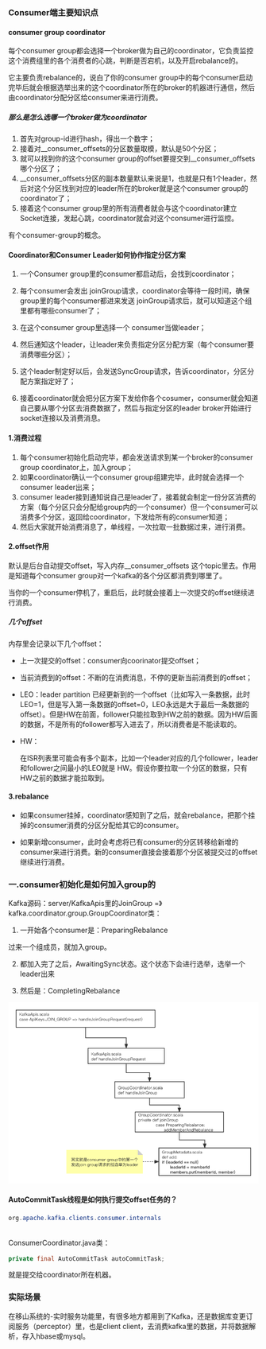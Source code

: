### Consumer端主要知识点

#### consumer group coordinator

每个consumer group都会选择一个broker做为自己的coordinator，它负责监控这个消费组里的各个消费者的心跳，判断是否宕机，以及开启rebalance的。

它主要负责rebalance的，说白了你的consumer group中的每个consumer启动完毕后就会根据选举出来的这个coordinator所在的broker的机器进行通信，然后由coordinator分配分区给consumer来进行消费。

##### 那么是怎么选哪一个broker做为coordinator

1. 首先对group-id进行hash，得出一个数字；
2. 接着对__consumer_offsets的分区数量取模，默认是50个分区；
3. 就可以找到你的这个consumer group的offset要提交到__consumer_offsets哪个分区了；
4. __consumer_offsets分区的副本数量默认来说是1，也就是只有1个leader，然后对这个分区找到对应的leader所在的broker就是这个consumer group的coordinator了；
5. 接着这个consumer group里的所有消费者就会与这个coordinator建立Socket连接，发起心跳，coordinator就会对这个consumer进行监控。

有个consumer-group的概念。

#### Coordinator和Consumer Leader如何协作指定分区方案

1. 一个Consumer group里的consumer都启动后，会找到coordinator；

2. 每个consumer会发出 joinGroup请求，coordinator会等待一段时间，确保group里的每个consumer都进来发送 joinGroup请求后，就可以知道这个组里都有哪些consumer了；
3. 在这个consumer group里选择一个 consumer当做leader；
4. 然后通知这个leader，让leader来负责指定分区分配方案（每个consumer要消费哪些分区）；
5. 这个leader制定好以后，会发送SyncGroup请求，告诉coordinator，分区分配方案指定好了；
6. 接着coordinator就会把分区方案下发给你各个cosumer，consumer就会知道自己要从哪个分区去消费数据了，然后与指定分区的leader broker开始进行socket连接以及消费消息。

#### 1.消费过程

1. 每个consumer初始化启动完毕，都会发送请求到某一个broker的consumer group coordinator上，加入group；
2. 如果coordinator确认一个consumer group组建完毕，此时就会选择一个consumer leader出来；
3. consumer leader接到通知说自己是leader了，接着就会制定一份分区消费的方案（每个分区只会分配给group内的一个consumer）但一个consumer可以消费多个分区，返回给coordinator，下发给所有的consumer知道；
4. 然后大家就开始消费消息了，单线程，一次拉取一批数据过来，进行消费。

#### 2.offset作用

默认是后台自动提交offset，写入内存__consumer_offsets 这个topic里去。作用是知道每个consumer group对一个kafka的各个分区都消费到哪里了。

当你的一个consumer停机了，重启后，此时就会接着上一次提交的offset继续进行消费。

##### 几个offset

内存里会记录以下几个offset：

- 上一次提交的offset：consumer向coorinator提交offset；

- 当前消费到的offset：不断的在消费消息，不停的更新当前消费到的offset；

- LEO：leader partition 已经更新到的一个offset（比如写入一条数据，此时LEO=1，但是写入第一条数据的offset=0，LEO永远是大于最后一条数据的offset）。但是HW在前面，follower只能拉取到HW之前的数据。因为HW后面的数据，不是所有的follower都写入进去了，所以消费者是不能读取的。

- HW：

  在ISR列表里可能会有多个副本，比如一个leader对应的几个follower，leader和follower之间最小的LEO就是 HW。假设你要拉取一个分区的数据，只有HW之前的数据才能拉取到。

#### 3.rebalance

- 如果consumer挂掉，coordinator感知到了之后，就会rebalance，把那个挂掉的consumer消费的分区分配给其它的consumer。

- 如果新增consumer，此时会考虑将已有consumer的分区转移给新增的consumer来进行消费。新的consumer直接会接着那个分区被提交过的offset继续进行消费。

### 一.consumer初始化是如何加入group的

Kafka源码：server/KafkaApis里的JoinGroup =》kafka.coordinator.group.GroupCoordinator类：

1. 一开始各个consumer是：PreparingRebalance

过来一个组成员，就加入group。

2. 都加入完了之后，AwaitingSync状态。这个状态下会进行选举，选举一个leader出来

3. 然后是：CompletingRebalance

<img src="Consumer.assets/Consumer Coordinator是如何选举出来Consumer leader.png" alt="Consumer Coordinator是如何选举出来Consumer leader" style="zoom:80%;" />

#### AutoCommitTask线程是如何执行提交offset任务的？

```java
org.apache.kafka.clients.consumer.internals
  
```

ConsumerCoordinator.java类：

```java
private final AutoCommitTask autoCommitTask;
```

就是提交给coordinator所在机器。

### 实际场景

在移山系统的-实时服务功能里，有很多地方都用到了Kafka，还是数据库变更订阅服务（perceptor）里，也是client client，去消费kafka里的数据，并将数据解析，存入hbase或mysql。 